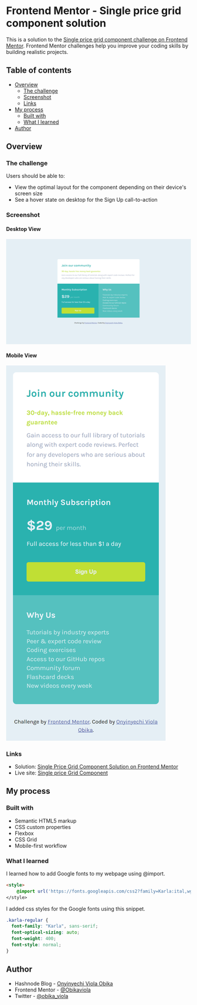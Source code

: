 # Frontend Mentor - Single price grid component solution

This is a solution to the [Single price grid component challenge on Frontend Mentor](https://www.frontendmentor.io/challenges/single-price-grid-component-5ce41129d0ff452fec5abbbc). Frontend Mentor challenges help you improve your coding skills by building realistic projects. 

## Table of contents

- [Overview](#overview)
  - [The challenge](#the-challenge)
  - [Screenshot](#screenshot)
  - [Links](#links)
- [My process](#my-process)
  - [Built with](#built-with)
  - [What I learned](#what-i-learned)
- [Author](#author)

## Overview

### The challenge

Users should be able to:

- View the optimal layout for the component depending on their device's screen size
- See a hover state on desktop for the Sign Up call-to-action

### Screenshot

#### Desktop View
![Desktop View of the web page](/images/desktop-view-screenshot.png)


#### Mobile View
![Mobile view of the web page](/images/mobile-view-screenshot.png)

### Links

- Solution: [Single Price Grid Component Solution on Frontend Mentor](https://www.frontendmentor.io/solutions/responsive-single-price-grid-component-2peZ3gV4wj)
- Live site: [Single price Grid Component](https://obikaviola.github.io/single-price-grid-component/)

## My process

### Built with

- Semantic HTML5 markup
- CSS custom properties
- Flexbox
- CSS Grid
- Mobile-first workflow

### What I learned

I learned how to add Google fonts to my webpage using @import.

```html
<style>
    @import url('https://fonts.googleapis.com/css2?family=Karla:ital,wght@0,200..800;1,200..800&display=swap')
</style>
```

I added css styles for the Google fonts using this snippet.
```css
.karla-regular {
  font-family: "Karla", sans-serif;
  font-optical-sizing: auto;
  font-weight: 400;
  font-style: normal;
}
```

## Author

- Hashnode Blog - [Onyinyechi Viola Obika](https://obikaviola.hashnode.dev/)
- Frontend Mentor - [@Obikaviola](https://www.frontendmentor.io/profile/Obikaviola)
- Twitter - [@obika_viola](https://www.twitter.com/obika_viola)